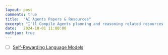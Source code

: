 ```yaml
---
layout: post
comments: true
title:  "AI Agents Papers & Resources"
excerpt: "I'll Compile Agents planning and reasoning related resources here"
date:   2024-10-01 11:00:00
mathjax: true
---
```


<!-- 
<svg width="800" height="200">
	<rect width="800" height="200" style="fill:rgb(98,51,20)" />
	<rect width="20" height="50" x="20" y="100" style="fill:rgb(189,106,53)" />
	<rect width="20" height="50" x="760" y="30" style="fill:rgb(77,175,75)" />
	<rect width="10" height="10" x="400" y="60" style="fill:rgb(225,229,224)" />
</svg>
 -->

- [ ] [Self-Rewarding Language Models](https://arxiv.org/pdf/2401.10020)